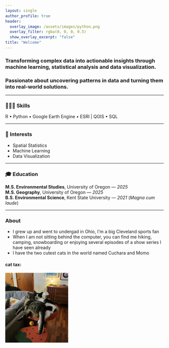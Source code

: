 ```yaml
---
layout: single
author_profile: true
header:
  overlay_image: /assets/images/python.png
  overlay_filter: rgba(0, 0, 0, 0.5)
  show_overlay_excerpt: "false"
title: "Welcome"
---
```

### Transforming complex data into actionable insights through machine learning, statistical analysis and data visualization.

### Passionate about uncovering patterns in data and turning them into real-world solutions.
---

### 👩🏻‍💻 Skills 
R • Python • Google Earth Engine • ESRI | QGIS • SQL  

---
### 🎯 Interests
- Spatial Statistics  
- Machine Learning  
- Data Visualization  

---
### 🎓 Education
**M.S. Environmental Studies**, University of Oregon — *2025*  
**M.S. Geography**, University of Oregon — *2025*  
**B.S. Environmental Science**, Kent State University — *2021* (*Magna cum laude*)

---
### About
- I grew up and went to undergad in Ohio, I'm a big Cleveland sports fan
- When I am not sitting behind the computer, you can find me hiking, camping, snowboarding or enjoying several episodes of a show series I have seen already
- I have the two cutest cats in the world named Cuchara and Momo

#### cat tax:
<img src="/assets/images/cuchara_momo.jpg" alt="drawing" width="200"/>
